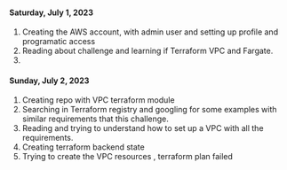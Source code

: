 #### Saturday, July 1, 2023

1. Creating the AWS account, with admin user and setting up profile and programatic access
2. Reading about challenge and learning if Terraform VPC and Fargate.
3. 
#### Sunday, July 2, 2023

1. Creating repo with VPC terraform module 
2. Searching in Terraform registry and googling for some examples with similar requirements that this challenge.
3. Reading and trying to understand how to set up a VPC with all the requirements.
4. Creating terraform backend state 
5. Trying to create the VPC resources , terraform plan failed 


